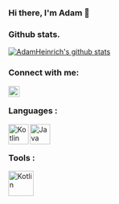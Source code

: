 ### Hi there, I'm Adam 👋


### Github stats.

[![AdamHeinrich's github stats](https://github-readme-stats.vercel.app/api?username=adamheinrich-oke&theme=great-gatsby&show_icons=true)](https://github.com/adamheinrich-oke)

### Connect with me:

[<img align="left" alt="AdamHeinrich | LinkedIn" width="22px" src="https://cdn.jsdelivr.net/npm/simple-icons@v3/icons/linkedin.svg" />][linkedin]

<br />

### Languages :
<img align="left" alt="Kotlin" width="40px" src="https://user-images.githubusercontent.com/58732951/123423005-48b19700-d5bf-11eb-8701-df541d40f255.png" />
<img align="left" alt="Java" width="40px" src="https://user-images.githubusercontent.com/58732951/123422203-24a18600-d5be-11eb-93d0-cfbd687e3f54.png" />
<br />
<br />

### Tools :

<img align="left" alt="Kotlin" width="50px" src="https://user-images.githubusercontent.com/90184277/184370028-a18d98a8-d1ca-42dc-a3af-9bbc0db575c5.png"/>


[linkedin]: https://www.linkedin.com/in/adam-heinrich-89034413b/
